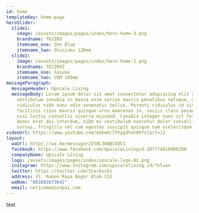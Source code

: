 ```yaml
---
id: home
templateKey: home-page
heroSlider:
  slide1:
    image: /assets/images/pages/index/hero-home-3.png
    brandname: TOJIRO
    itemname_one: Zen Blue
    itemname_two: Shinjuku 120mm
  slide2:
    image: /assets/images/pages/index/hero-home-1.png
    brandname: TOJIROZ
    itemname_one: Sasuke
    itemname_two: VGM 100mm
messageParagraph:
  messageHeader: Upscale Living
  messageBody: Loram ipsum dolor sit amet consectetur adipiscing elit cras,
    vestibulum conubia in massa enim varius mauris penatibus natoque, mollis
    ridiculus nibh nunc odio venenatis tellus. Potenti ridiculus id vitae mollis
    facilisis risus mauris quisque urna maecenas in, sociis class posuere arcu
    nisi luctus convallis viverra euismod. Conubia integer nunc sit felis tellus
    donec erat dui interdum, nibh mi vestibulum nascetur dolor convallis magnis
    cursus, fringilla vel cum egestas suscipit quisque nam scelerisque.
videoUrl: https://www.youtube.com/embed/7YhyqdVoh0U?start=12
layout:
  waUrl: https://wa.me/message/2ISBL36QBCXQC1
  facebook: https://www.facebook.com/UpscaleLivingid-107774010986200
  companyName: Upscale Living
  logo: /assets/images/pages/index/upscale-logo-01.png
  instagram: https://www.instagram.com/upscaleliving.id/?hl=en
  twitter: https://twitter.com/Starbucks
  address: Jl. Kebon Raya Bogor Blok C12
  waNum: "081682673642"
  email: noticeme@senpai.com
---
```

test